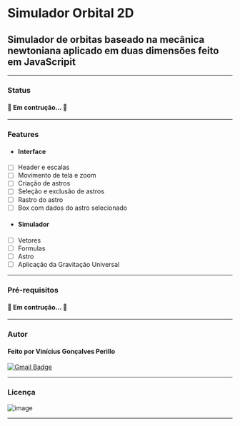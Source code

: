 # Simulador Orbital 2D
 ## Simulador de orbitas baseado na mecânica newtoniana aplicado em duas dimensões feito em JavaScripit
 ***
 ### Status
  #### 🚧 Em contrução... 🚧
 ***
 ### Features
  - #### Interface
   - [ ] Header e escalas
   - [ ] Movimento de tela e zoom
   - [ ] Criação de astros
   - [ ] Seleção e exclusão de astros
   - [ ] Rastro do astro
   - [ ] Box com dados do astro selecionado
  - #### Simulador
   - [ ] Vetores
   - [ ] Formulas 
   - [ ] Astro
   - [ ] Aplicação da Gravitação Universal
 ***
 ### Pré-requisitos
  #### 🚧 Em contrução... 🚧
 ***
 ### Autor
  #### Feito por Vinícius Gonçalves Perillo
  [![Gmail Badge](https://img.shields.io/badge/-vinicius.perillo25@gmail.com-c14438?style=flat-square&logo=Gmail&logoColor=white&link=mailto:vinicius.perillo25@gmail.com)](mailto:vinicius.perillo25@gmail.com)
 ***
 ### Licença
  ![image](https://user-images.githubusercontent.com/76188994/110950964-40409380-8323-11eb-8e72-bb8ff54c6c79.png)
 ***
